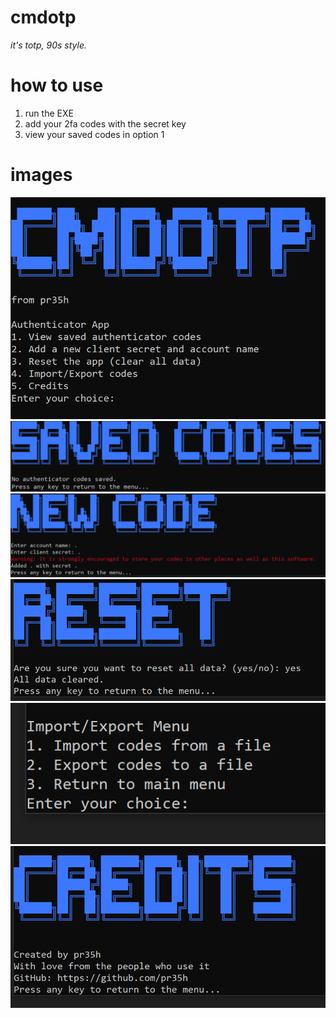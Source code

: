 # cmdotp
*it's totp, 90s style.*

# how to use
1. run the EXE
2. add your 2fa codes with the secret key
3. view your saved codes in option 1

# images

<img src="images/1.PNG">
<img src="images/2.PNG">
<img src="images/3.PNG">
<img src="images/4.PNG">
<img src="images/5.PNG">
<img src="images/6.PNG">

